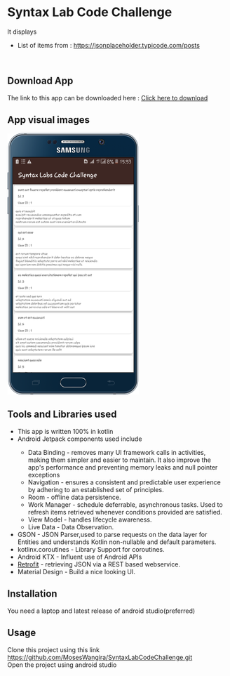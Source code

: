 # Syntax Lab Code Challenge

It displays<br>
<ul>
  <li>List of items from : <a href = "https://jsonplaceholder.typicode.com/posts">https://jsonplaceholder.typicode.com/posts</a></li>
</ul>
<br>

## Download App
The link to this app can be downloaded here : <a href ="https://drive.google.com/file/d/1CbV3KJlsujLufa92tnxQaAyeiuP8-MlN/view?usp=sharing">Click here to download</a>

## App visual images

<img src = "images/screenshot.png" width = "300"/>


## Tools and Libraries used
<ul>
  <li>This app is written 100% in kotlin</li>
  <li>Android Jetpack components used include</li>
    <ul>
      <li>Data Binding - removes many UI framework calls in activities, making them simpler and easier to maintain.
                        It also improve the app's performance and preventing memory leaks and null pointer exceptions
      </li>
      <li>
        Navigation - ensures a consistent and predictable user experience by adhering to an established set of principles.
      </li>
      <li>
        Room - offline data persistence.
      </li>
      <li>
        Work Manager -  schedule deferrable, asynchronous tasks. Used to refresh items retrieved whenever conditions provided are satisfied.
       </li>
       <li>
        View Model - handles lifecycle awareness.
       </li>
       <li>
        Live Data - Data Observation.
       </li>
    </ul>
   <li> GSON - JSON Parser,used to parse requests on the data layer for Entities and understands Kotlin non-nullable and default parameters.</li>

  <li>kotlinx.coroutines - Library Support for coroutines.</li>
  <li>Android KTX  - Influent use of Android APIs</li>
  <li><a href ="https://square.github.io/retrofit/">Retrofit</a> -  retrieving JSON via a REST based webservice.</li>
  <li>Material Design -  Build a nice looking UI.</li>
</ul>
 
  
## Installation
You need a laptop and latest release of android studio(preferred)

## Usage
Clone this project using this link <a href = "https://github.com/MosesWangira/SyntaxLabCodeChallenge.gitt">https://github.com/MosesWangira/SyntaxLabCodeChallenge.git</a><br>
Open the project using android studio
